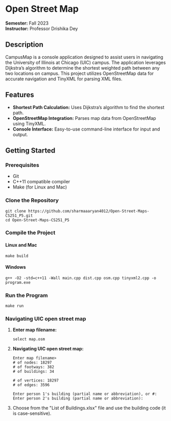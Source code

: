 # Open Street Map

**Semester:** Fall 2023  
**Instructor:** Professor Drishika Dey  

## Description

CampusMap is a console application designed to assist users in navigating the University of Illinois at Chicago (UIC) campus. The application leverages Dijkstra’s algorithm to determine the shortest weighted path between any two locations on campus. This project utilizes OpenStreetMap data for accurate navigation and TinyXML for parsing XML files.

## Features

- **Shortest Path Calculation:** Uses Dijkstra’s algorithm to find the shortest path.
- **OpenStreetMap Integration:** Parses map data from OpenStreetMap using TinyXML.
- **Console Interface:** Easy-to-use command-line interface for input and output.

## Getting Started

### Prerequisites

- Git
- C++11 compatible compiler
- Make (for Linux and Mac)

### Clone the Repository
```
git clone https://github.com/sharmaaaryan4012/Open-Street-Maps-CS251_P5.git
cd Open-Street-Maps-CS251_P5
```


### Compile the Project
#### Linux and Mac
```
make build
```

#### Windows
```
g++ -O2 -std=c++11 -Wall main.cpp dist.cpp osm.cpp tinyxml2.cpp -o program.exe
```


### Run the Program
```
make run
```

### Navigating UIC open street map

1. **Enter map filename:**
    ```
    select map.osm
    ```

2. **Navigating UIC open street map:**
    ```
    Enter map filename> 
    # of nodes: 18297
    # of footways: 382
    # of buildings: 34

    # of vertices: 18297
    # of edges: 3596

    Enter person 1's building (partial name or abbreviation), or #:
    Enter person 2's building (partial name or abbreviation):
    ``` 
3. Choose from the "List of Buildings.xlsx" file and use the building code (it is case-sensitive).



